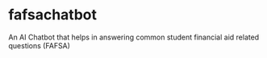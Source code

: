 # fafsachatbot
An AI Chatbot that helps in answering common student financial aid related questions (FAFSA)

